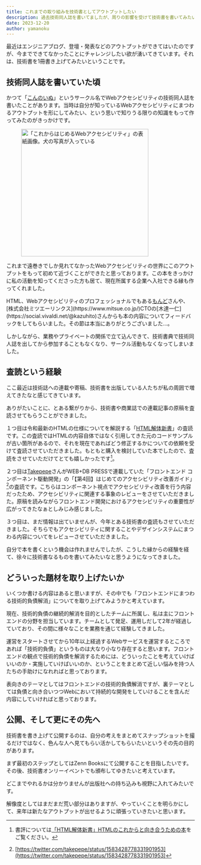 ```yaml
---
title: これまでの取り組みを技術書としてアウトプットしたい
description: 過去技術同人誌を書いてましたが、周りの影響を受けて技術書を書いてみたいと思うようになってきました
date: 2023-12-20
author: yamanoku
---
```


最近はエンジニアブログ、登壇・発表などのアウトプットができてはいたのですが、今までできてなかったことにチャレンジしたい欲が湧いてきています。それは、技術書を1冊書き上げてみたいということです。

## 技術同人誌を書いていた頃

かつて「[こんのいぬ](https://scrapbox.io/konnoinu/)」というサークル名でWebアクセシビリティの技術同人誌を書いたことがあります。当時は自分が知っているWebアクセシビリティにまつわるアウトプットを形にしてみたい、という思いで知りうる限りの知識をもって作ってみたのがきっかけです。

<figure>
  <img src="https://i.gyazo.com/bf7b22b3e820bbb41c7f6336a0cc26ca.jpg" alt="「これからはじめるWebアクセシビリティ」の表紙画像。犬の写真が入っている" width="340" loading="lazy">
</figure>

これまで遠巻きでしか見れてなかったWebアクセシビリティの世界にこのアウトプットをもって初めて近づくことができたと思っております。この本をきっかけに私の活動を知ってくださった方も居て、現在所属する企業へ入社できる縁も作ってくれました。

HTML、Webアクセシビリティのプロフェッショナルでもある[もんど](https://twitter.com/momdo_)さんや、[株式会社ミツエーリンクス](https://www.mitsue.co.jp/)CTOの[木達一仁](https://social.vivaldi.net/@kazuhito)さんからも本の内容についてフィードバックをしてもらいました。その節は本当にありがとうございました…。

しかしながら、業務やプライベートの関係で立て込んできて、技術書典で技術同人誌を出してから参加することもなくなり、サークル活動もなくなってしまいました。

## 査読という経験

ここ最近は技術誌への連載や寄稿、技術書を出版している人たちが私の周囲で増えてきたなと感じてきています。

ありがたいことに、とある繋がりから、技術書や商業誌での連載記事の原稿を査読させてもらうことができました。

１つ目は令和最新のHTMLの仕様についてを解説する「[HTML解体新書](https://www.borndigital.co.jp/book/25999/)」の査読です。この査読ではHTMLの内容自体ではなく引用してきた元のコードサンプルが古い箇所があるので、それを現在であればどう修正するかについての依頼を受けて査読させていただきました。もともと購入を検討していた本でしたので、査読をさせていただけてとても嬉しかったです[^1]。

[^1]: 書評については[「HTML解体新書」HTMLのこれからと向き合うための本](https://archives.yamanoku.net/review-html-anatomische-tabell-book)をご覧ください。

２つ目は[Takepepe](https://twitter.com/takepepe)さんがWEB+DB PRESSで連載していた「フロントエンド コンポーネント駆動開発」の「【第4回】はじめてのアクセシビリティ改善ガイド」[^2]の査読です。こちらはコンポーネント視点でアクセシビリティ改善を行う内容だったため、アクセシビリティに関連する事象のレビューをさせていただきました。原稿を読みながらフロントエンド開発におけるアクセシビリティの重要性が広がってきたなぁとしみじみ感じました。

[^2]: [https://twitter.com/takepepe/status/1583428778331901953](https://twitter.com/takepepe/status/1583428778331901953)

３つ目は、まだ情報は出ていませんが、今年とある技術書の査読もさせていただきました。そちらでもアクセシビリティに関することやデザインシステムにまつわる内容についてをレビューさせていただきました。

自分で本を書くという機会は作れませんでしたが、こうした縁からの経験を経て、徐々に技術書なるものを書いてみたいなと思うようになってきました。

## どういった題材を取り上げたいか

いくつか書ける内容はあると思いますが、その中でも「フロントエンドにまつわる技術的負債解消」についてを取り上げてみようかと考えています。

現在、技術的負債の継続的解消を目的としたチームに所属し、私は主にフロントエンドの分野を担当しています。チームとして発足、運用しだして2年が経過していており、その間に様々なことを業務を通じて経験してきました。

運営をスタートさせてから10年以上経過するWebサービスを運営するところであれば「技術的負債」というものは大なり小なり存在すると思います。フロントエンドの観点で技術的負債を解消するためには、どういったことを考えていけばいいのか・実施していけばいいのか、ということをまとめて近しい悩みを持つ人たちの手助けになれればと思っております。

表向きのテーマとしてはフロントエンドの技術的負債解消ですが、裏テーマとしては負債と向き合いつつWebにおいて持続的な開発をしていけることを含んだ内容にしていければと思っております。

## 公開、そして更にその先へ

技術書を書き上げて公開するのは、自分の考えをまとめてスナップショットを撮るだけではなく、色んな人へ見てもらい活かしてもらいたいというその先の目的があります。

まず最初のステップとしてはZenn Booksにて公開することを目指したいです。その後、技術書オンリーイベントでも頒布してゆきたいと考えています。

どこまでやれるかは分かりませんが出版社への持ち込みも視野に入れてみたいです。

解像度としてはまだまだ荒い部分はありますが、やっていくことを明らかにして、来年は新たなアウトプットが出せるように頑張っていきたいと思います。
